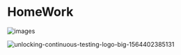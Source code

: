 # HomeWork

![images](https://user-images.githubusercontent.com/97469164/149636828-e9d45a4c-89a8-4f64-bf90-3bc227f94b13.jpeg)

![unlocking-continuous-testing-logo-big-1564402385131](https://user-images.githubusercontent.com/97469164/149637600-c89e0d90-76ac-4758-8c64-f89fbb5c74da.jpeg)
